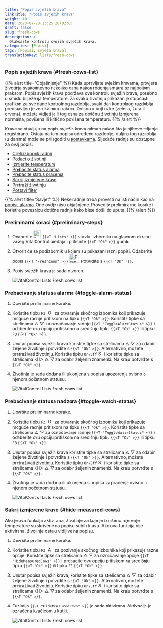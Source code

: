 ```yaml
---
title: "Popis svježih krava"
linkTitle: "Popis svježih krava"
weight: 40
date: 2023-07-28T13:25:28+02:00
draft: false
slug: fresh-cows
description: >
  Olakšajte kontrolu svojih svježih krava.
categories: [Popisi]
tags: [Popisi, svježa krava]
translationKey: lists/fresh-cows
---
```

### Popis svježih krava {#fresh-cows-list}

{{% alert title="Objašnjenje" %}}
Kada upravljate svježim kravama, provjera životinja svakodnevno nekoliko dana nakon rođenja smatra se najboljom praksom. Popis svježih krava podržava ovu kontrolu svježih krava, posebno u smislu bilježenja temperature. Za svaku životinju prikazan je stupčasti grafikon za sve dane kontrolnog razdoblja, svaki dan kontrolnog razdoblja predstavljen je vertikalnom trakom. Ovisno o boji trake (zelena, žuta ili crvena), možete vidjeti je li tog dana za dotičnu životinju izmjerena normalna, povišena ili kritično povišena temperatura.
{{% /alert %}}

Krave se stavljaju na popis svježih krava odmah nakon što je njihovo teljenje registrirano. Ostaju na tom popisu određeno razdoblje, duljina tog razdoblja (u danima) može se prilagoditi u [postavkama](../../settings/data-acquisition/#control-period-of-fresh-cows).
 Sljedeće radnje su dostupne za ovaj popis:

- [Cijeli izbornik radnji](../alarm/#full-action-menu)
- [Podaci o životinji](../alarm/#animal-data)
- [Izmjerite temperaturu](../alarm/#take-temperature)
- [Prebacite status alarma](#toggle-alarm-status)
- [Prebacite status praćenja](#toggle-watch-status)
- [Sakrij izmjerene krave](#hide-measured-cows)
- [Pretraži životinju](../alarm/#search-animal)
- [Postavi filter](../alarm/#set-filter)

{{% alert title="Savjet" %}}
Neke radnje treba provesti na isti način kao na [popisu alarma](../alarm). One ovdje nisu objašnjene. Provedite preliminarne korake i koristite poveznicu dotične radnje kako biste došli do uputa.
{{% /alert %}}

### Preliminarni koraci {#preliminary-steps}

1. Odaberite <img src="/icons/main/lists.svg" width="25" align="bottom" alt="Popisi" /> `{{<T "Lists" >}}` stavku izbornika na glavnom ekranu vašeg VitalControl uređaja i pritisnite `{{<T "Ok" >}}` gumb.

2. Otvorit će se podizbornik u kojem su prikazani razni popisi. Odaberite popis `{{<T "FreshCows" >}}` <img src="/icons/lists/freshcows.svg" width="30" align="bottom" alt="Fresh-cows" />. Potvrdite s `{{<T "Ok" >}}`.

3. Popis svježih krava je sada otvoren.

   ![VitalControl Lists Fresh cows list](../images/firststeps4.png "Fresh cow list")

### Prebacivanje statusa alarma {#toggle-alarm-status}

1. Dovršite preliminarne korake.

2. Koristite tipku `F3` &nbsp;<img src="/icons/footer/open-popup.svg" width="15" align="bottom" alt="Open popup" />&nbsp; za otvaranje skočnog izbornika koji prikazuje moguće radnje pritiskom na tipku `{{<T "Ok" >}}`. Koristite tipke sa strelicama △ ▽ za označavanje radnje `{{<T "ToggleAlarmStatus" >}}` i odaberite ovu opciju pritiskom na središnju tipku `{{<T "Ok" >}}` ili tipku `F3` `{{<T "Ok" >}}`.

3. Unutar popisa svježih krava koristite tipke sa strelicama △ ▽ za odabir željene životinje i potvrdite s `{{<T "Ok" >}}`. Alternativno, možete pretraživati životinju. Koristite tipku `On/Off` <img src="/icons/footer/search.svg" width="15" align="bottom" alt="Search" /> i koristite tipke sa strelicama ◁ ▷ △ ▽ za odabir željenih znamenki. Na kraju potvrdite s `{{<T "Ok" >}}`.

4. Životinja je sada dodana ili uklonjena s popisa upozorenja ovisno o njenom početnom statusu.

   ![VitalControl Lists Fresh cows list](../images/togglealarmstatus.png "Toggle alarm status")

### Prebacivanje statusa nadzora {#toggle-watch-status}

1. Dovršite preliminarne korake.

2. Koristite tipku `F3` &nbsp;<img src="/icons/footer/open-popup.svg" width="15" align="bottom" alt="Open popup" />&nbsp; za otvaranje skočnog izbornika koji prikazuje moguće radnje pritiskom na tipku `{{<T "Ok" >}}`. Koristite tipke sa strelicama △ ▽ za označavanje radnje `{{<T "ToggleWatchStatus" >}}` i odaberite ovu opciju pritiskom na središnju tipku `{{<T "Ok" >}}` ili tipku `F3` `{{<T "Ok" >}}`.

3. Unutar popisa svježih krava koristite tipke sa strelicama △ ▽ za odabir željene životinje i potvrdite s `{{<T "Ok" >}}`. Alternativno, možete pretraživati životinju. Koristite tipku `On/Off` <img src="/icons/footer/search.svg" width="15" align="bottom" alt="Search" /> i koristite tipke sa strelicama ◁ ▷ △ ▽ za odabir željenih znamenki. Na kraju potvrdite s `{{<T "Ok" >}}`.

4. Životinja je sada dodana ili uklonjena s popisa za praćenje ovisno o njenom početnom statusu.

   ![VitalControl Lists Fresh cows list](../images/togglewatchstatus.png "Toggle watch status")

### Sakrij izmjerene krave {#hide-measured-cows}

Ako je ova funkcija aktivirana, životinje za koje je izvršeno mjerenje temperature su skrivene na popisu suhih krava. Ako ova funkcija nije aktivirana, životinje ostaju vidljive na popisu.

1. Dovršite preliminarne korake.

2. Koristite tipku `F3` &nbsp;<img src="/icons/footer/open-popup.svg" width="15" align="bottom" alt="Actions" />&nbsp; za pozivanje skočnog izbornika koji prikazuje razne opcije. Koristite tipke sa strelicama △ ▽ za označavanje opcije `{{<T "HideMeasuredCows" >}}` i prebacite ovu opciju pritiskom na središnju tipku `{{<T "Ok" >}}` ili tipku `F3` `{{<T "Ok" >}}`.

3. Unutar popisa svježih krava, koristite tipke sa strelicama △ ▽ za odabir željene životinje i potvrdite s `{{<T "Ok" >}}`. Alternativno, možete pretraživati životinju. Koristite tipku `On/Off` <img src="/icons/footer/search.svg" width="15" align="bottom" alt="Search" /> i koristite tipke sa strelicama ◁ ▷ △ ▽ za odabir željenih znamenki. Na kraju potvrdite s `{{<T "Ok" >}}`.

4. Funkcija `{{<T "HideMeasuredCows" >}}` je sada aktivirana. Aktivacija je označena kvačicom u kutiji.

   ![VitalControl Lists Fresh cows list](../images/hidemeasuredcows.png "Hide measured cows")
